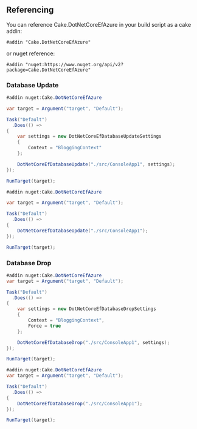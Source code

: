 ## Referencing

You can reference Cake.DotNetCoreEfAzure in your build script as a cake addin:

```cake
#addin "Cake.DotNetCoreEfAzure"
```

or nuget reference:

```cake
#addin "nuget:https://www.nuget.org/api/v2?package=Cake.DotNetCoreEfAzure"
```

### Database Update

```csharp
#addin nuget:Cake.DotNetCoreEfAzure

var target = Argument("target", "Default");

Task("Default")
  .Does(() =>
{
    var settings = new DotNetCoreEfDatabaseUpdateSettings
    {
        Context = "BloggingContext"
    };

    DotNetCoreEfDatabaseUpdate("./src/ConsoleApp1", settings);
});

RunTarget(target);
```

```csharp
#addin nuget:Cake.DotNetCoreEfAzure

var target = Argument("target", "Default");

Task("Default")
  .Does(() =>
{
    DotNetCoreEfDatabaseUpdate("./src/ConsoleApp1");
});

RunTarget(target);
```

### Database Drop

```csharp
#addin nuget:Cake.DotNetCoreEfAzure
var target = Argument("target", "Default");

Task("Default")
  .Does(() =>
{
    var settings = new DotNetCoreEfDatabaseDropSettings
    {
        Context = "BloggingContext",
        Force = true
    };

    DotNetCoreEfDatabaseDrop("./src/ConsoleApp1", settings);
});

RunTarget(target);
```

```csharp
#addin nuget:Cake.DotNetCoreEfAzure
var target = Argument("target", "Default");

Task("Default")
  .Does(() =>
{
    DotNetCoreEfDatabaseDrop("./src/ConsoleApp1");
});

RunTarget(target);
```